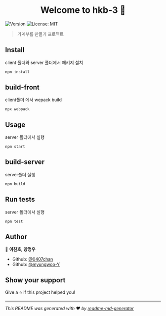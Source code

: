 <h1 align="center">Welcome to hkb-3 👋</h1>
<p>
  <img alt="Version" src="https://img.shields.io/badge/version-1.0.0-blue.svg?cacheSeconds=2592000" />
  <a href="#" target="_blank">
    <img alt="License: MIT" src="https://img.shields.io/badge/License-MIT-yellow.svg" />
  </a>
</p>

> 가계부를 만들기 프로젝트 

## Install

client 폴더와 server 폴더에서 패키지 설치
```sh
npm install
```

## build-front

client폴더 에서 wepack build
```sh
npx webpack
```

## Usage

server 폴더에서 실행
```sh
npm start
```

## build-server

server폴더 실행
```sh
npm build
```

## Run tests

server 폴더에서 실행
```sh
npm test
```

## Author

👤 **이찬호, 양명우**

* Github: [@0407chan](https://github.com/0407chan)
* Github: [@myungwoo-Y](https://github.com/myungwoo-Y)


## Show your support

Give a ⭐️ if this project helped you!

***
_This README was generated with ❤️ by [readme-md-generator](https://github.com/kefranabg/readme-md-generator)_
